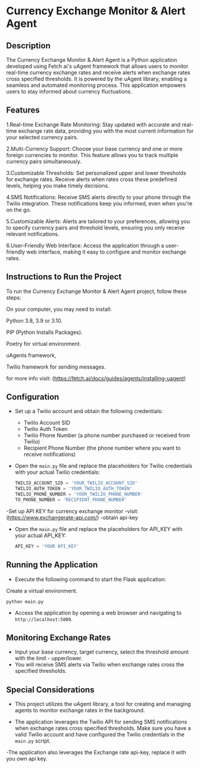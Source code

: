 # Currency Exchange Monitor & Alert Agent


## Description

The Currency Exchange Monitor & Alert Agent is a Python application developed using Fetch ai's uAgent framework that allows users to monitor real-time currency exchange rates and receive alerts when exchange rates cross specified thresholds. 
It is powered by the uAgent library, enabling a seamless and automated monitoring process. 
This application empowers users to stay informed about currency fluctuations.

## Features

1.Real-time Exchange Rate Monitoring: Stay updated with accurate and real-time exchange rate data, providing you with the most current information for your selected currency pairs.

2.Multi-Currency Support: Choose your base currency and one or more foreign currencies to monitor. This feature allows you to track multiple currency pairs simultaneously.

3.Customizable Thresholds: Set personalized upper and lower thresholds for exchange rates. Receive alerts when rates cross these predefined levels, helping you make timely decisions.

4.SMS Notifications: Receive SMS alerts directly to your phone through the Twilio integration. These notifications keep you informed, even when you're on the go.

5.Customizable Alerts: Alerts are tailored to your preferences, allowing you to specify currency pairs and threshold levels, ensuring you only receive relevant notifications.

6.User-Friendly Web Interface: Access the application through a user-friendly web interface, making it easy to configure and monitor exchange rates.

## Instructions to Run the Project

To run the Currency Exchange Monitor & Alert Agent project, follow these steps:

On your computer, you may need to install:

Python 3.8, 3.9 or 3.10.

PIP (Python Installs Packages).

Poetry for virtual environment.

uAgents framework,

Twilio framework for sending messages.

for more info visit: (https://fetch.ai/docs/guides/agents/installing-uagent)

## Configuration

- Set up a Twilio account and obtain the following credentials:
  - Twilio Account SID
  - Twilio Auth Token
  - Twilio Phone Number (a phone number purchased or received from Twilio)
  - Recipient Phone Number (the phone number where you want to receive notifications)

- Open the `main.py` file and replace the placeholders for Twilio credentials with your actual Twilio credentials:

  ```python
  TWILIO_ACCOUNT_SID = 'YOUR_TWILIO_ACCOUNT_SID'
  TWILIO_AUTH_TOKEN = 'YOUR_TWILIO_AUTH_TOKEN'
  TWILIO_PHONE_NUMBER = 'YOUR_TWILIO_PHONE_NUMBER'
  TO_PHONE_NUMBER = 'RECIPIENT_PHONE_NUMBER'
  ```

-Set up API KEY for currency exchange monitor
 -visit: (https://www.exchangerate-api.com/) 
 -obtain api-key

- Open the `main.py` file and replace the placeholders for API_KEY with your actual API_KEY:

  ```python
  API_KEY = 'YOUR API_KEY'
  ```


## Running the Application

- Execute the following command to start the Flask application:

Create a virtual environment.

  ```
  python main.py
  ```

- Access the application by opening a web browser and navigating to `http://localhost:5000`.

## Monitoring Exchange Rates

- Input your base currency, target currency, select the threshold amount with the limit - upper/lower.
- You will receive SMS alerts via Twilio when exchange rates cross the specified thresholds.

## Special Considerations

- This project utilizes the uAgent library, a tool for creating and managing agents to monitor exchange rates in the background.

- The application leverages the Twilio API for sending SMS notifications when exchange rates cross specified thresholds. Make sure you have a valid Twilio account and have configured the Twilio credentials in the `main.py` script.

-The application also leverages the Exchange rate api-key, replace it with you own api key.
